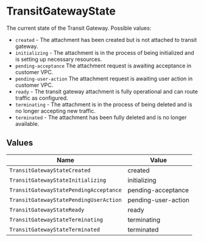 # TransitGatewayState

The current state of the Transit Gateway. Possible values:
- `created` - The attachment has been created but is not attached to transit gateway.
- `initializing` - The attachment is in the process of being initialized and is setting up necessary resources.
- `pending-acceptance` The attachment request is awaiting acceptance in customer VPC.
- `pending-user-action` The attachment request is awaiting user action in customer VPC.
- `ready` - The transit gateway attachment is fully operational and can route traffic as configured.
- `terminating` - The attachment is in the process of being deleted and is no longer accepting new traffic.
- `terminated` - The attachment has been fully deleted and is no longer available.



## Values

| Name                                   | Value                                  |
| -------------------------------------- | -------------------------------------- |
| `TransitGatewayStateCreated`           | created                                |
| `TransitGatewayStateInitializing`      | initializing                           |
| `TransitGatewayStatePendingAcceptance` | pending-acceptance                     |
| `TransitGatewayStatePendingUserAction` | pending-user-action                    |
| `TransitGatewayStateReady`             | ready                                  |
| `TransitGatewayStateTerminating`       | terminating                            |
| `TransitGatewayStateTerminated`        | terminated                             |